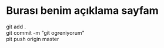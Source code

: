 # Burası benim açıklama sayfam														
git add .<br>
git commit -m "git ogreniyorum"<br>
pit push origin master<br>
